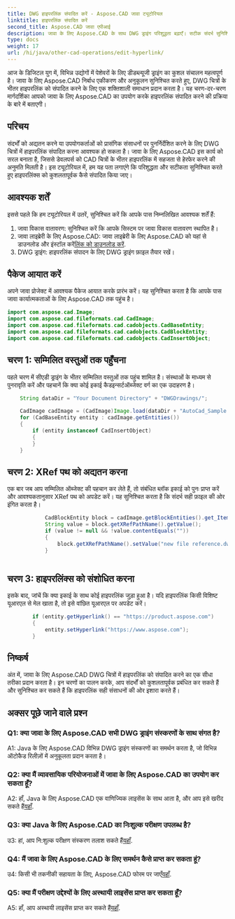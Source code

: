 ```yaml
---
title: DWG हाइपरलिंक संपादित करें - Aspose.CAD जावा ट्यूटोरियल
linktitle: हाइपरलिंक संपादित करें
second_title: Aspose.CAD जावा एपीआई
description: जावा के लिए Aspose.CAD के साथ DWG ड्राइंग परिशुद्धता बढ़ाएँ। सटीक संदर्भ सुनिश्चित करते हुए हाइपरलिंक को निर्बाध रूप से संपादित करें। अभी निशुल्क परीक्षण आज़माएं!
type: docs
weight: 17
url: /hi/java/other-cad-operations/edit-hyperlink/
---
```

आज के डिजिटल युग में, विभिन्न उद्योगों में पेशेवरों के लिए डीडब्ल्यूजी ड्राइंग का कुशल संचालन महत्वपूर्ण है। जावा के लिए Aspose.CAD निर्बाध एकीकरण और अनुकूलन सुनिश्चित करते हुए, DWG चित्रों के भीतर हाइपरलिंक को संपादित करने के लिए एक शक्तिशाली समाधान प्रदान करता है। यह चरण-दर-चरण मार्गदर्शिका आपको जावा के लिए Aspose.CAD का उपयोग करके हाइपरलिंक संपादित करने की प्रक्रिया के बारे में बताएगी।

## परिचय

संदर्भों को अद्यतन करने या उपयोगकर्ताओं को प्रासंगिक संसाधनों पर पुनर्निर्देशित करने के लिए DWG चित्रों में हाइपरलिंक संपादित करना आवश्यक हो सकता है। जावा के लिए Aspose.CAD इस कार्य को सरल बनाता है, जिससे डेवलपर्स को CAD चित्रों के भीतर हाइपरलिंक में सहजता से हेरफेर करने की अनुमति मिलती है। इस ट्यूटोरियल में, हम यह पता लगाएंगे कि परिशुद्धता और सटीकता सुनिश्चित करते हुए हाइपरलिंक्स को कुशलतापूर्वक कैसे संपादित किया जाए।

## आवश्यक शर्तें

इससे पहले कि हम ट्यूटोरियल में उतरें, सुनिश्चित करें कि आपके पास निम्नलिखित आवश्यक शर्तें हैं:
1. जावा विकास वातावरण: सुनिश्चित करें कि आपके सिस्टम पर जावा विकास वातावरण स्थापित है।
2.  जावा लाइब्रेरी के लिए Aspose.CAD: जावा लाइब्रेरी के लिए Aspose.CAD को यहां से डाउनलोड और इंस्टॉल करें[लिंक को डाउनलोड करें](https://releases.aspose.com/cad/java/).
3. DWG ड्राइंग: हाइपरलिंक संपादन के लिए DWG ड्राइंग फ़ाइल तैयार रखें।

## पैकेज आयात करें

अपने जावा प्रोजेक्ट में आवश्यक पैकेज आयात करके प्रारंभ करें। यह सुनिश्चित करता है कि आपके पास जावा कार्यात्मकताओं के लिए Aspose.CAD तक पहुंच है।

```java
import com.aspose.cad.Image;
import com.aspose.cad.fileformats.cad.CadImage;
import com.aspose.cad.fileformats.cad.cadobjects.CadBaseEntity;
import com.aspose.cad.fileformats.cad.cadobjects.CadBlockEntity;
import com.aspose.cad.fileformats.cad.cadobjects.CadInsertObject;

```

## चरण 1: सम्मिलित वस्तुओं तक पहुँचना

पहले चरण में सीएडी ड्राइंग के भीतर सम्मिलित वस्तुओं तक पहुंच शामिल है। संस्थाओं के माध्यम से पुनरावृति करें और पहचानें कि क्या कोई इकाई कैडइन्सर्टऑब्जेक्ट वर्ग का एक उदाहरण है।

```java
    String dataDir = "Your Document Directory" + "DWGDrawings/";
    
    CadImage cadImage = (CadImage)Image.load(dataDir + "AutoCad_Sample.dwg");
    for (CadBaseEntity entity : cadImage.getEntities())
    {
        if (entity instanceof CadInsertObject)
        {
        }
	}
```

## चरण 2: XRef पथ को अद्यतन करना

एक बार जब आप सम्मिलित ऑब्जेक्ट की पहचान कर लेते हैं, तो संबंधित ब्लॉक इकाई को पुनः प्राप्त करें और आवश्यकतानुसार XRef पथ को अपडेट करें। यह सुनिश्चित करता है कि संदर्भ सही फ़ाइल की ओर इंगित करता है।

```java
			CadBlockEntity block = cadImage.getBlockEntities().get_Item(((CadInsertObject)entity).getName());
            String value = block.getXRefPathName().getValue();
            if (value != null && !value.contentEquals(""))
            {
                block.getXRefPathName().setValue("new file reference.dwg");
            }
    
```

## चरण 3: हाइपरलिंक्स को संशोधित करना

इसके बाद, जांचें कि क्या इकाई के साथ कोई हाइपरलिंक जुड़ा हुआ है। यदि हाइपरलिंक किसी विशिष्ट यूआरएल से मेल खाता है, तो इसे वांछित यूआरएल पर अपडेट करें।

```java
        if (entity.getHyperlink() == "https://product.aspose.com")
        {
            entity.setHyperlink("https://www.aspose.com");
        }
```

## निष्कर्ष

अंत में, जावा के लिए Aspose.CAD DWG चित्रों में हाइपरलिंक को संपादित करने का एक सीधा तरीका प्रदान करता है। इन चरणों का पालन करके, आप संदर्भों को कुशलतापूर्वक प्रबंधित कर सकते हैं और सुनिश्चित कर सकते हैं कि हाइपरलिंक सही संसाधनों की ओर इशारा करते हैं।

## अक्सर पूछे जाने वाले प्रश्न

### Q1: क्या जावा के लिए Aspose.CAD सभी DWG ड्राइंग संस्करणों के साथ संगत है?

A1: Java के लिए Aspose.CAD विभिन्न DWG ड्राइंग संस्करणों का समर्थन करता है, जो विभिन्न ऑटोकैड रिलीज़ों में अनुकूलता प्रदान करता है।

### Q2: क्या मैं व्यावसायिक परियोजनाओं में जावा के लिए Aspose.CAD का उपयोग कर सकता हूँ?

 A2: हाँ, Java के लिए Aspose.CAD एक वाणिज्यिक लाइसेंस के साथ आता है, और आप इसे खरीद सकते हैं[यहाँ](https://purchase.aspose.com/buy).

### Q3: क्या Java के लिए Aspose.CAD का निःशुल्क परीक्षण उपलब्ध है?

 उ3: हां, आप नि:शुल्क परीक्षण संस्करण तलाश सकते हैं[यहाँ](https://releases.aspose.com/).

### Q4: मैं जावा के लिए Aspose.CAD के लिए समर्थन कैसे प्राप्त कर सकता हूं?

 उ4: किसी भी तकनीकी सहायता के लिए, Aspose.CAD फोरम पर जाएँ[यहाँ](https://forum.aspose.com/c/cad/19).

### Q5: क्या मैं परीक्षण उद्देश्यों के लिए अस्थायी लाइसेंस प्राप्त कर सकता हूँ?

 A5: हाँ, आप अस्थायी लाइसेंस प्राप्त कर सकते हैं[यहाँ](https://purchase.aspose.com/temporary-license/).